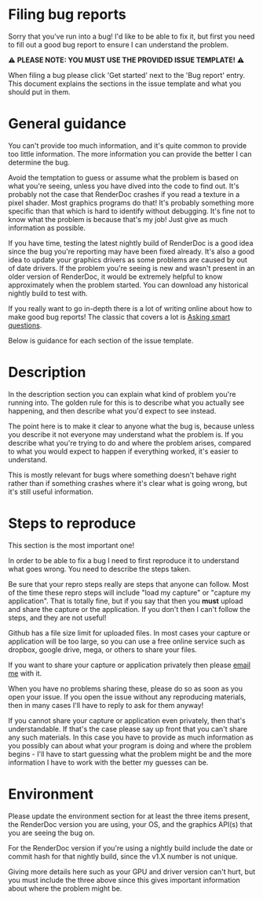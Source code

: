 # Filing bug reports

Sorry that you've run into a bug! I'd like to be able to fix it, but first you need to fill out a good bug report to ensure I can understand the problem.

:warning: **PLEASE NOTE: YOU MUST USE THE PROVIDED ISSUE TEMPLATE!** :warning:

When filing a bug please click 'Get started' next to the 'Bug report' entry. This document explains the sections in the issue template and what you should put in them.

# General guidance

You can't provide too much information, and it's quite common to provide too little information. The more information you can provide the better I can determine the bug.

Avoid the temptation to guess or assume what the problem is based on what you're seeing, unless you have dived into the code to find out. It's probably not the case that RenderDoc crashes if you read a texture in a pixel shader. Most graphics programs do that! It's probably something more specific than that which is hard to identify without debugging. It's fine not to know what the problem is because that's my job! Just give as much information as possible.

If you have time, testing the latest nightly build of RenderDoc is a good idea since the bug you're reporting may have been fixed already. It's also a good idea to update your graphics drivers as some problems are caused by out of date drivers. If the problem you're seeing is new and wasn't present in an older version of RenderDoc, it would be extremely helpful to know approximately when the problem started. You can download any historical nightly build to test with.

If you really want to go in-depth there is a lot of writing online about how to make good bug reports! The classic that covers a lot is [Asking smart questions](http://www.catb.org/esr/faqs/smart-questions.html).

Below is guidance for each section of the issue template.

# Description

In the description section you can explain what kind of problem you're running into. The golden rule for this is to describe what you actually see happening, and then describe what you'd expect to see instead.

The point here is to make it clear to anyone what the bug is, because unless you describe it not everyone may understand what the problem is. If you describe what you're trying to do and where the problem arises, compared to what you would expect to happen if everything worked, it's easier to understand.

This is mostly relevant for bugs where something doesn't behave right rather than if something crashes where it's clear what is going wrong, but it's still useful information.

# Steps to reproduce

This section is the most important one!

In order to be able to fix a bug I need to first reproduce it to understand what goes wrong. You need to describe the steps taken.

Be sure that your repro steps really are steps that anyone can follow. Most of the time these repro steps will include "load my capture" or "capture my application". That is totally fine, but if you say that then you **must** upload and share the capture or the application. If you don't then I can't follow the steps, and they are not useful!

Github has a file size limit for uploaded files. In most cases your capture or application will be too large, so you can use a free online service such as dropbox, google drive, mega, or others to share your files.

If you want to share your capture or application privately then please [email me](mailto:baldurk@baldurk.org?subject=RenderDoc%20bug) with it.

When you have no problems sharing these, please do so as soon as you open your issue. If you open the issue without any reproducing materials, then in many cases I'll have to reply to ask for them anyway!

If you cannot share your capture or application even privately, then that's understandable. If that's the case please say up front that you can't share any such materials. In this case you have to provide as much information as you possibly can about what your program is doing and where the problem begins - I'll have to start guessing what the problem might be and the more information I have to work with the better my guesses can be.

# Environment

Please update the environment section for at least the three items present, the RenderDoc version you are using, your OS, and the graphics API(s) that you are seeing the bug on.

For the RenderDoc version if you're using a nightly build include the date or commit hash for that nightly build, since the v1.X number is not unique.

Giving more details here such as your GPU and driver version can't hurt, but you must include the three above since this gives important information about where the problem might be.
